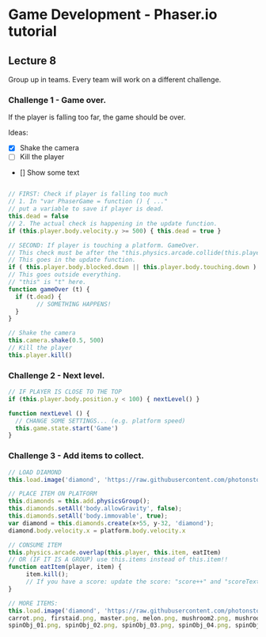 # Game Development - Phaser.io tutorial

## Lecture 8

Group up in teams. Every team will work on a different challenge.

### Challenge 1 - Game over.

If the player is falling too far, the game should be over.

Ideas:
- [x] Shake the camera
- [ ] Kill the player
- [] Show some text

```javascript

// FIRST: Check if player is falling too much
// 1. In "var PhaserGame = function () { ..."
// put a variable to save if player is dead.
this.dead = false
// 2. The actual check is happening in the update function.
if (this.player.body.velocity.y >= 500) { this.dead = true }

// SECOND: If player is touching a platform. GameOver.
// This check must be after the "this.physics.arcade.collide(this.player, this.platforms)". Otherwise it will not work on platforms.
// This goes in the update function.
if ( this.player.body.blocked.down || this.player.body.touching.down ) { gameOver(this) }
// This goes outside everything.
// "this" is "t" here.
function gameOver (t) {
  if (t.dead) {
		// SOMETHING HAPPENS! 
  }
}

// Shake the camera
this.camera.shake(0.5, 500)
// Kill the player
this.player.kill()

```

### Challenge 2 - Next level.

```javascript
// IF PLAYER IS CLOSE TO THE TOP
if (this.player.body.position.y < 100) { nextLevel() }

function nextLevel () {
  // CHANGE SOME SETTINGS... (e.g. platform speed)
  this.game.state.start('Game')
}
```

### Challenge 3 - Add items to collect.

```javascript
// LOAD DIAMOND
this.load.image('diamond', 'https://raw.githubusercontent.com/photonstorm/phaser-examples/master/examples/assets/sprites/diamond.png');

// PLACE ITEM ON PLATFORM
this.diamonds = this.add.physicsGroup();
this.diamonds.setAll('body.allowGravity', false);
this.diamonds.setAll('body.immovable', true);
var diamond = this.diamonds.create(x+55, y-32, 'diamond');
diamond.body.velocity.x = platform.body.velocity.x

// CONSUME ITEM
this.physics.arcade.overlap(this.player, this.item, eatItem)
// OR (IF IT IS A GROUP) use this.items instead of this.item!!
function eatItem(player, item) {
	 item.kill();
	 // If you have a score: update the score: "score++" and "scoreText.text = score"
}

// MORE ITEMS:
this.load.image('diamond', 'https://raw.githubusercontent.com/photonstorm/phaser-examples/master/examples/assets/sprites/????????????');
carrot.png, firstaid.png, master.png, melon.png, mushroom2.png, mushroom.png, pangball.png, pineapple.png
spinObj_01.png, spinObj_02.png, spinObj_03.png, spinObj_04.png, spinObj_05.png, spinObj_06.png, spinObj_07.png, spinObj_08.png
```
